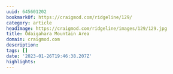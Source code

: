 ```yaml
---
uuid: 645601202
bookmarkOf: https://craigmod.com/ridgeline/129/
category: article
headImage: https://craigmod.com/ridgeline/images/129/129.jpg
title: Ōdaigahara Mountain Area
domain: craigmod.com
description: 
tags: []
date: '2023-01-26T19:46:38.207Z'
highlights: 
---
```




